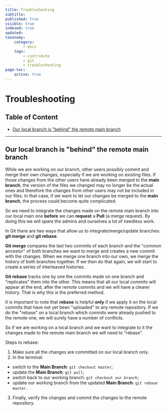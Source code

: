```yaml
---
title: Troubleshooting
subtitle:
published: true
visible: true
indexed: true
updated:
taxonomy:
    category:
        - docs
    tags:
        - contribute
        - git
        - troubleshooting
page-toc:
    active: true
---
```


# Troubleshooting
<a name="behind"></a>
## Table of Content
- [Our local branch is "behind" the remote main branch](#behind)

---

<a name="behind"></a>
## Our local branch is "behind" the remote main branch
While we are working on our branch, other users possibly commit and merge their own changes, especially if we are working on existing files. If those changes from the other users have already been merged to the **main branch**, the version of the files we changed may no longer be the actual ones and therefore the changes from other users may not be included in our files. In that case, if we want to let our changes be merged to the **main branch**, the process could become quite complicated.

So we need to integrate the changes made on the remote main branch into our local main one **before** we can **request** a **Pull** (a merge request). By doing this we will spare the admins and ourselves a lot of needless work.

In Git there are two ways that allow us to integrate/merge/update branches: **git merge** and **git rebase**.

**Git merge** compares the last two commits of each branch and the "common ancestor" of both branches we want to merge and creates a new commit with the changes. When we merge one branch into our own, we merge the history of both branches together. If we then do that again, we will start to create a series of interleaved histories.

**Git rebase** tracks one by one the commits made on one branch and "replicates" them into the other. This means that all our local commits will appear at the end, after the remote commits and we will have a clearer history. That is why this is the preferred method.

It is important to note that **rebase** is helpful **only** if we apply it on the local commits that have not yet been "uploaded" to any remote repository. If we do the "rebase" on a local branch which commits were already pushed to the remote one, we will surely have a number of conflicts.

So if we are working on a local branch and we want to integrate to it the changes made to the remote main branch we will need to "rebase".

Steps to rebase:
1. Make sure all the changes are committed on our local branch only.
2. In the terminal:
 - switch to the **Main Branch**: `git checkout master`;
 - update the **Main Branch**: `git pull`;
 - switch back to our working branch: `git checkout our.branch`;
 - update our working branch from the updated **Main Branch**: `git rebase master`.
3. Finally, verify the changes and commit the changes to the remote repository.
